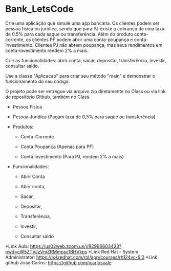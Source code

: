 # Bank_LetsCode

Crie uma aplicação que simule uma app bancária. Os clientes podem ser pessoa física ou jurídica, sendo que para PJ existe a cobrança de uma taxa de 0.5% para cada saque ou transferência. Além do produto conta-corrente, os clientes PF podem abrir uma conta-poupança e conta-investimento. Clientes PJ não abrem poupança, mas seus rendimentos em conta-investimento rendem 2% a mais.

Crie as funcionalidades: abrir conta, sacar, depositar, transferência, investir, consultar saldo.

Use a classe "Aplicacao" para criar seu método "main" e demonstrar o funcionamento do seu código.

O projeto pode ser entregue via arquivo zip diretamente no Class ou via link de repositório Github, também no Class.

 - Pessoa Física 

 - Pessoa Juridica (Pagam taxa de 0,5% para saque ou transferência)

 - Produtos:

     - Conta-Corrente

     - Conta Poupança (Apenas para PF)

     - Conta Investimento (Para PJ, rendem 2% a mais)

 - Funcionalidades:

     - Abrir Conta

     - Abrir conta,

     - Sacar,

     - Depositar,

     - Transferência,

     - Investir,

     - Consultar saldo

*Link Aula: https://us02web.zoom.us/j/82996603423?pwd=cW5ZTVJzVmZRMmpsc1BHVkps
*Link Red Hat - System Administrator: https://rol.redhat.com/rol/app/courses/rh124vc-9.0
*Link github João Carlos: https://github.com/jcarlosvale
